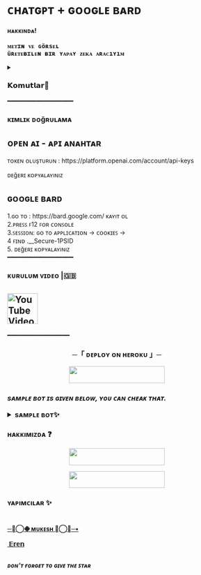 # ᴄʜᴀᴛɢᴘᴛ + ɢᴏᴏɢʟᴇ ʙᴀʀᴅ 
<h4>ʜᴀᴋᴋıɴᴅᴀ!</h4>
<pre><b>ᴍᴇᴛɪɴ ᴠᴇ ɢöʀsᴇʟ
üʀᴇᴛᴇʙɪʟᴇɴ ʙɪʀ ʏᴀᴘᴀʏ ᴢᴇᴋᴀ ᴀʀᴀᴄıʏıᴍ </b></pre>


<details>
<summary><h3>𝗞𝗼𝗺𝘂𝘁𝗹𝗮𝗿📝</h3></summary> 
<pre><i> /ask - sᴏʀᴜɴᴜᴢᴜɴ 
ᴄᴇᴠᴀᴘ ɢᴇɴᴇʟʟɪᴋʟᴇ sıɴᴀᴠʟᴀʀᴅᴀ 
ᴋᴏᴘʏᴀ çᴇᴋᴍᴇᴋ ɪ̇çɪɴ ʙɪʀᴇʙɪʀ

/dream - ɢöʀsᴇʟ 
üʀᴇᴛᴍᴇᴋ ɪ̇çɪɴ ʙɪʀᴇʙɪʀ 
ᴍᴇsᴇʟᴀ ʜᴀʏᴀʟ 
ᴇᴛᴛɪğɪɴɪᴢ ʜᴇʀşᴇʏ

/ping - ʙᴏᴛᴜɴ 
sᴀğʟıᴋ sᴏʀᴜɴʟᴀʀıɴı ᴛᴇsᴛ ᴇᴛ
</i></pre>
</details>
 ━━━━━━━━━━━━━━━━━━
<h3> ᴋɪᴍʟɪᴋ ᴅᴏğʀᴜʟᴀᴍᴀ </h3>
<h2> ᴏᴘᴇɴ ᴀɪ - ᴀᴘɪ ᴀɴᴀʜᴛᴀʀ </h2>
ᴛᴏᴋᴇɴ ᴏʟᴜşᴛᴜʀᴜɴ :  https://platform.openai.com/account/api-keys

ᴅᴇğᴇʀɪ ᴋᴏᴘʏᴀʟᴀʏıɴıᴢ<br>
<h2> ɢᴏᴏɢʟᴇ ʙᴀʀᴅ </h2>
1.ɢᴏ ᴛᴏ :  https://bard.google.com/  ᴋᴀʏıᴛ ᴏʟ<br>
2.ᴘʀᴇꜱꜱ ꜰ12 ꜰᴏʀ ᴄᴏɴꜱᴏʟᴇ <br>
3.ꜱᴇꜱꜱɪᴏɴ: ɢᴏ ᴛᴏ ᴀᴘᴘʟɪᴄᴀᴛɪᴏɴ → ᴄᴏᴏᴋɪᴇꜱ → <br>
4 ꜰɪɴᴅ .__Secure-1PSID <br>
5. ᴅᴇğᴇʀɪ ᴋᴏᴘʏᴀʟᴀʏıɴıᴢ<br>
 ━━━━━━━━━━━━━━━━━━
<h3> ᴋᴜʀᴜʟᴜᴍ ᴠɪᴅᴇᴏ |🇬🇧 </h3>
<h2> <a href="https://youtu.be/Onq2zNgVQ-U"><img alt="YouTube Video Views" src="https://img.shields.io/youtube/views/Onq2zNgVQ-U",width="500" height="70">
  </a>  </h2>
  ━━━━━━━━━━━━━━━━━

 <h3 align="center">
    ─「 ᴅᴇᴩʟᴏʏ ᴏɴ ʜᴇʀᴏᴋᴜ 」─
</h3>

<p align="center"><a href="https://dashboard.heroku.com/new?template=https://github.com/zeedslowy/CerenAi"> <img src="https://img.shields.io/badge/Deploy%20On%20Heroku-black?style=for-the-badge&logo=heroku" width="220" height="38.45"/></a></p>
 
<summary><h3>

<i>sᴀᴍᴘʟᴇ ʙᴏᴛ ɪs ɢɪᴠᴇɴ ʙᴇʟᴏᴡ, ʏᴏᴜ ᴄᴀɴ ᴄʜᴇᴀᴋ ᴛʜᴀᴛ.</i>
<details>
<summary>sᴀᴍᴘʟᴇ ʙᴏᴛ✨</summary>
<i> ᴀʟʟ ᴛʜᴇ ᴄᴜsᴛᴏᴍɪsᴀᴛɪᴏɴs ʟɪᴋᴇ ᴅɪғғᴇʀᴇɴᴛ sᴛᴀʀᴛ ɪᴍᴀɢᴇs ᴀɴᴅ ᴅɪғғᴇʀᴇɴᴛ sᴛɪᴄᴋᴇʀs ᴀʀᴇ ᴀᴠᴀɪʟᴀʙʟᴇ. ᴢsᴛ ᴄʜᴇᴀᴋ ᴛʜᴇ ᴠᴀʀs ᴀɴᴅ ғᴏʀᴋ ᴛʜᴇ ʀᴇᴘᴏsɪᴛᴏʀʏ.</i>
<p align="center"><a href="https://t.me/CHATGPTAI_TG_BOT"> <img src="https://img.shields.io/badge/Sample%20Bot-pink?style=for-the-badge" width="220" height="38.45"/></a></p>
</details>


### ʜᴀᴋᴋıᴍıᴢᴅᴀ ❓

<p align="center"><a href="https://t.me/ParisBear"> <img src="https://img.shields.io/badge/SUPPORT-black?style=for-the-badge" width="220" height="38.45"/></a></p>

<p align="center"><a href="https://t.me/CerennyFlexQ"> <img src="https://img.shields.io/badge/ᴅᴇsᴛᴇᴋ%20ᴢᴏɴᴇ-blue?style=for-the-badge" width="220" height="38.45"/></a></p>


### ʏᴀᴘıᴍᴄıʟᴀʀ ✨
# 
<b> [─╼⃝𖠁 ᴍᴜᴋᴇsʜ 𖠁⃝╾─•](https://telegram.me/legend_coder) <br> <br>
 [­ 𝔼𝕣𝕖𝕟](https://telegram.me/WH0907)  </br> <br>

<p><i> ᴅᴏɴ'ᴛ  ғᴏʀɢᴇᴛ ᴛᴏ ɢɪᴠᴇ ᴛʜᴇ  ꜱᴛᴀʀ </i></p>


  
